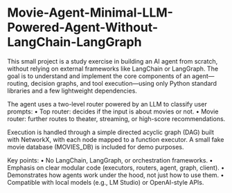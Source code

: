 # Movie-Agent-Minimal-LLM-Powered-Agent-Without-LangChain-LangGraph

This small project is a study exercise in building an AI agent from scratch, without relying on external frameworks like LangChain or LangGraph.
The goal is to understand and implement the core components of an agent—routing, decision graphs, and tool execution—using only Python standard libraries and a few lightweight dependencies.

The agent uses a two-level router powered by an LLM to classify user prompts:
	•	Top router: decides if the input is about movies or not.
	•	Movie router: further routes to theater, streaming, or high-score recommendations.

Execution is handled through a simple directed acyclic graph (DAG) built with NetworkX, with each node mapped to a function executor. A small fake movie database (MOVIES_DB) is included for demo purposes.

Key points:
	•	No LangChain, LangGraph, or orchestration frameworks.
	•	Emphasis on clear modular code (executors, routers, agent, graph, client).
	•	Demonstrates how agents work under the hood, not just how to use them.
	•	Compatible with local models (e.g., LM Studio) or OpenAI-style APIs.
